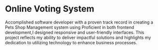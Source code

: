 # Online Voting System
Accomplished software developer with a proven track record in creating a Pets Shop Management system
using Proficient in both frontend development,I designed responsive and user-friendly interfaces.
This project reflects my ability to deliver impactful solutions and highlights my dedication to utilizing
technology to enhance business processes.
